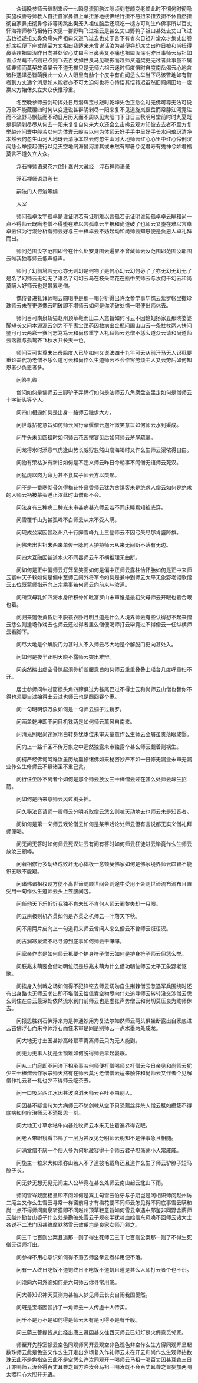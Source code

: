 <!-- { "loadSidebar": true } -->
　　众请晚参师云结制来经一七瞬息流阴驹过隙顷刻苍颜变老颜此时不彻何时彻隐实施权善导师教人自扭自家鼻扭上单扭落地绕佛经行扭不易扭来扭去扭不休自然扭彻自家鼻扭彻鼻兮非等闲跳出樊笼入祖位脑后还须吃一槌方可利生作佛事所以百丈怀海禅师参马祖侍行次见一群野鸭飞过祖云是甚么丈曰野鸭子祖曰甚处去丈曰飞过去也祖遂扭丈鼻负痛失声祖曰又道飞过去也丈于言下有省次日祖升堂众才集丈出卷却席祖便下座丈随至方丈祖曰我适来未曾说话汝为甚便卷却席丈曰昨日被和尚扭得鼻头疼祖曰汝昨日向甚处留心丈曰今日鼻头又不痛也祖曰汝深明昨日事师云马祖如善点龙睛不点则已点则飞去百丈如世良马见鞭影而趋师资道契更无过者此事虽不属师非师而莫契故黄檗云不道无禅只是无师六祖云迷时师度悟时自度南岳偈云心地含诸种遇泽悉皆萌我此一众人人眼里有觔个个皮中有血闻恁么举当下尽该瞥地如有瞥者到方丈通个消息如未能者亦不可太迫何也将心待悟其悟转迟虽然旧阁闲田地一度赢来方始休久立大众伏惟珍重。

　　冬至晚参师云剑轮挥处日月潜辉宝杖敲时乾坤失色正恁么时无佛可尊无法可说万象不能藏覆四时何以变迁说甚群阴剥尽一阳来复不见道旋岚偃岳而常静江河竞注而不流野马飘鼓而不动日月历天而不周以见太阳门下日日三秋明月堂前时时九夏既是群阴剥尽尽从何去一阳来复复自何来大众还会么击拂云观方知彼去去者不至方复举赵州问寰中般若以何为体寰云般若以何为体师云好手手中呈好手长水问琅玡清净本然云何忽生山河大地玡云清净本然云何忽生山河大地师云红心心里中红心伶俐汉闻恁么举撩起便行以见天空地阔海晏河清其或未然有寒暑兮促君寿有鬼神兮妒君福莫言不道久立大众。

　　浮石禅师语录卷六(终)
嘉兴大藏经　浮石禅师语录


　　浮石禅师语录卷七

　　嗣法门人行浚等编

　　入室

　　师问孤卓汝字孤卓是谁证明若有证明难以言孤若无证明谁知孤卓卓云瞒和尚一点不得师云既瞒老僧不得堕在难以言孤卓云早被和尚道破了也师云又堕在难以言卓卓云试为行浚分析看师云好与三十棒卓云不妨起动和尚师云知恩便是负恩人卓礼拜而出。

　　师问范围汝字范围即今在什么处安身围云遍界不曾藏师云汝范围耶范围汝耶围云唯我独尊师云低声低声。

　　师问了幻前境若无心亦无则幻是何物了是何心幻云幻何必了了亦无幻无幻无了是名了幻师云无幻无了谁名了幻幻云鸟在枝头啼花在瓶中笑师云与汝何干幻云和尚莫瞒人好师云也是带累老僧。

　　懏侍者进礼拜师喝云四喝中是那一喝分析得出许汝参学事毕懏云紫罗帐里撒珍珠师云未在更道懏云明破即不堪师云如何是你明破处懏一喝便出师休去。

　　师问百可南泉斩猫赵州顶草鞋而出二人意旨如何可云不因媳妇扬家丑那晓婆婆脚短长又问本源源云剑为不平离宝匣药因救病出金瓶问国山山云一条拄杖两人扶问鉴可可云两彩一赛问志笃笃云和尚珍重学人礼拜师云老僧不恁么道众云请和尚道师云落霞与孤鹜齐飞秋水共长天一色。

　　师问百可世尊未出母胎度人已毕如何又说法四十九年可云从前汗马无人识秪要重论盖代功老僧不恁么道可云和尚作么生道师云不会作客劳烦主人又云劳后如何知恩者少负恩者多。

　　问答机缘

　　僧问如何是佛师云三脚驴子弄蹄行如何是法师云八角磨盘空里走如何是僧师云十字街头等个人。

　　问四山相逼如何是出身一路师云独步大方。

　　问世尊拈花意旨如何师云风行草偃僧云迦叶微笑意旨如何师云水到渠成。

　　问牛头未见四祖时如何师云花园摆宴见后如何师云茅屋疏篱。

　　问龙得水时添意气虎逢山势长威狞忽然山崩海竭时又作么生师云渠侬得自由。

　　问物有荣枯岁有新旧如何是不迁义师云昨日今朝事不同僧无语师云死汉。

　　问猛虎以肉为命为甚不食其子师云方以类聚。

　　问不是一番寒彻骨怎得梅花扑鼻香师云犹为贪饵客未是绝求人僧云如何是绝求的人师云衲被蒙头睡正浓此时山僧都不会。

　　问法身有三种病二种光未审甚病甚光师云若不同床睡焉知被底穿。

　　问雪覆千山为甚孤峰不白师云从来不受人瞒。

　　问现成公案因甚赵州八十行脚雪峰九上三登师云不因弓矢尽那肯竖降旗。

　　问佛未出世祖未西来单传一脉何人护持师云从来无间断不落有无边。

　　问四大互融因甚道水火不同器师云车不横推理无曲断。

　　问如何是正中偏师云灯笼呈笑面如何是偏中正师云露柱恰怀胎如何是正中来师云寰中天子敕如何是偏中至师云阃外将军令如何是兼中到师云太平无象野老讴歌僧云五位既蒙师指示向上宗乘事若何师云向前来与汝道。

　　问所饮母乳如四海水身所积骨如毗富罗山未审谁是最初父母师云开眼也着合眼也着。

　　问归来饱饭黄昏后不脱蓑衣卧月明且道是什么人境界师云有些认得想不起来僧云恁么则逢场作戏去也师云还过得者里么僧便喝师打云毕竟过不得僧云一任纵横师云看脚下。

　　问尽大地是个解脱门为甚时人不入师云尽大地是个解脱门更向甚处入。

　　问如何是夜半正明天晓不露师云突出难辩。

　　问突然揣出虚空骨惊起须弥折断腰意旨如何师云重重叠叠上瑶台几度呼童扫不开。

　　居士参师问牛过窗棂头角四蹄俱过为甚尾巴过不得士云和尚师云山僧也替你不得也须要自过始得士云过也师云也是囫囵吞个枣。

　　问一句明明该万象如何是一句师云鹞子过新罗。

　　问函盖乾坤即不问目机铢两是如何师云薰风自南来。

　　问清光照眼尚迷家明白转身犹堕位未审天童意作么生师云金屑虽贵落眼成翳。

　　问向上一路千圣不传万象之中迥然独露未审独露个甚么师云觑着则祸生。

　　问楞严经佛诃阿难汝虽历劫熏修诸佛如来秘密妙严不如一日修无漏业未审无漏业作么生修师云不慕诸圣不重己灵。

　　问行住坐卧不离者个如何是那个师云放汝三十棒僧云过在甚么处师云垛生招箭。

　　问如何是西来意师云风过树头摇。

　　问久秘法音请师一震师云分明听取僧云恁么则喧天动地去也师云未是知音者。

　　问如何是第一义师云戏论僧云如何是某甲戏论处师云但有言说都无实义僧礼拜师便喝。

　　问无问无答时如何师云死汉进云有问有答时如何师云狂徒进云毕竟作么生师云放汝三顿棒。

　　问著相修行多劫终成败坏无心体极一念顿契佛家如何是佛家境界师云四智不能识五眼不能窥。

　　问诸佛诸祖权设方便不离世谛随顺世间会则途中受用不会则世谛流布流布且置受用一句作么生道师云头上笠腰间包。

　　问任他天下乐忻忻我独不肯未知不肯何人师云阇黎失却一只眼。

　　问五宗极则机齐贯如何是齐贯之机师云一叶落天下秋。

　　问不用两片皮向上一句道将来师云曾问人来么僧云不曾师云诳语汉。

　　问古涧寒泉流不尽寻源到底事如何师云干嚗嚗。

　　问家亲作祟是如何师云秪要个护身符子僧云如何是护身符子师云但恁么举。

　　问朕兆未萌要会借功明位既是朕兆未萌为什么借功明位师云太平无象野老讴歌。

　　问挨身入剑戟之场如何得不犯锋铓去师云切勿自生荆棘僧云忽遇军兵围绕时还有出身路也无师云求出即不堪僧云恰值囊空物尽向什处追寻师云转转没交涉僧云恁么则住在白云最深处依然流水到门前师云也是虚张声势僧云和尚切莫压良为贱师休去。

　　问报恩胜刹石佛浮来为是神通妙用为复法尔如然师云两头俱坐断露出自家底进云古佛浮石而来今师浮石而住未审是同是别师云一点水墨两处成龙。

　　问大地无寸土因甚妙高峰顶草离离师云只为无人能到。

　　问无为无事人犹是金锁难如何脱得师云早起晏眠。

　　问从上门庭即不问济下相承事若何师便打僧喝师又打僧云今日亲见和尚师云犹少三十棒僧云作家宗师天然有在师云莫污老僧僧云适来触忤和尚师云又作者个见解僧作礼云者一礼也少不得师云吃茶去。

　　问一口吸尽西江水因甚波浪滔天师云吞吐不由别人。

　　问因甚不疑言句为大病师云不愁剑戟从空下只恐藕丝绊杀人僧云秪如攒簇不得底病如何疗治师云不消报恩一剂。

　　问大地无寸草水牯牛向甚处牧师云本来无住着遍界得安眠。

　　问老人带眼镜看书隔了一层为甚反见分明师云明知不是伴事急且相随。

　　问满堂僧不厌一个俗人多为何地藏容得十个师云君子坦荡荡小人常戚戚。

　　问施主一粒米大如须弥山若人不了道披毛戴角还且道作么生了师云驴膫子短马膫子长。

　　问无梦无想无见无闻主人公毕竟在甚么处师云南山起云北山下雨。

　　师问雪岑觌面相呈即不问如何是宾主句雪云伯牙与子期岂是闲相识师问赵州访二庵主又作么生雪云寻常一样窗前月才有梅花便不同师云怎见得不同底事雪云瞒和尚一点不得师问南泉斩猫即不问赵州顶草鞋意旨如何雪云幸遇中郎鉴非同野舍薪师云赵州勘台山婆子什么处是勘破处雪云子规夜半犹啼血始信东风唤不回师云诸大士各说不二法门因甚维摩默然雪云效颦岂是良家女师乃颔之。

　　问三千七百则公案且道那一则了得生死师云三千七百则公案那一则了不得生死僧无语师打出。

　　问参禅不用心意识如何得不落去师竖拳云者样用便不落。

　　问有一人终日吃饭不道饱终日不吃饭不道饥且道是甚么人师打云者个也不识。

　　问须向六句外鉴如何是六句师云你寻常用底。

　　问大善知识神天莫测为甚被人梦见师云长安自闹我国晏然。

　　问既是宝塔因甚拆了一角师云一人传虚十人传实。

　　问千不是万不是如何得是师云因有是可得不是有千般。

　　问三藐三菩提皆从此经出唐三藏因甚又往西天师云已知灯是火假意觅邻家。

　　师至开先静室额云空色同观师问开云观空非色观色非空作么生方得同观开呈起数珠师云此是色空又作么生开走出少顷复入作礼师云未在开云和尚作么生观师拈数珠云此不是色指空云此不是空恁么许汝同观开一喝师云马祖一喝百丈因甚耳聋三日开亦喝师云汝会得百丈耳聋之旨方许汝会马祖一喝汝既不会百丈耳聋之旨妄加两喝太煞粗心大胆开无语。

